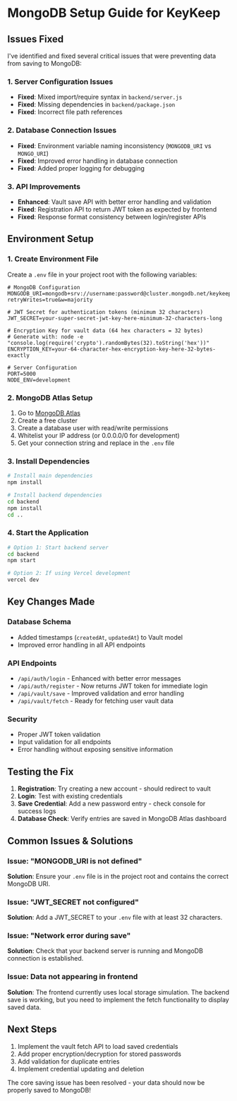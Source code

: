 # MongoDB Setup Guide for KeyKeep

## Issues Fixed

I've identified and fixed several critical issues that were preventing data from saving to MongoDB:

### 1. Server Configuration Issues
- **Fixed**: Mixed import/require syntax in `backend/server.js`
- **Fixed**: Missing dependencies in `backend/package.json`
- **Fixed**: Incorrect file path references

### 2. Database Connection Issues
- **Fixed**: Environment variable naming inconsistency (`MONGODB_URI` vs `MONGO_URI`)
- **Fixed**: Improved error handling in database connection
- **Fixed**: Added proper logging for debugging

### 3. API Improvements
- **Enhanced**: Vault save API with better error handling and validation
- **Fixed**: Registration API to return JWT token as expected by frontend
- **Fixed**: Response format consistency between login/register APIs

## Environment Setup

### 1. Create Environment File
Create a `.env` file in your project root with the following variables:

```env
# MongoDB Configuration
MONGODB_URI=mongodb+srv://username:password@cluster.mongodb.net/keykeep?retryWrites=true&w=majority

# JWT Secret for authentication tokens (minimum 32 characters)
JWT_SECRET=your-super-secret-jwt-key-here-minimum-32-characters-long

# Encryption Key for vault data (64 hex characters = 32 bytes)
# Generate with: node -e "console.log(require('crypto').randomBytes(32).toString('hex'))"
ENCRYPTION_KEY=your-64-character-hex-encryption-key-here-32-bytes-exactly

# Server Configuration
PORT=5000
NODE_ENV=development
```

### 2. MongoDB Atlas Setup
1. Go to [MongoDB Atlas](https://cloud.mongodb.com/)
2. Create a free cluster
3. Create a database user with read/write permissions
4. Whitelist your IP address (or 0.0.0.0/0 for development)
5. Get your connection string and replace in the `.env` file

### 3. Install Dependencies
```bash
# Install main dependencies
npm install

# Install backend dependencies
cd backend
npm install
cd ..
```

### 4. Start the Application
```bash
# Option 1: Start backend server
cd backend
npm start

# Option 2: If using Vercel development
vercel dev
```

## Key Changes Made

### Database Schema
- Added timestamps (`createdAt`, `updatedAt`) to Vault model
- Improved error handling in all API endpoints

### API Endpoints
- `/api/auth/login` - Enhanced with better error messages
- `/api/auth/register` - Now returns JWT token for immediate login
- `/api/vault/save` - Improved validation and error handling
- `/api/vault/fetch` - Ready for fetching user vault data

### Security
- Proper JWT token validation
- Input validation for all endpoints
- Error handling without exposing sensitive information

## Testing the Fix

1. **Registration**: Try creating a new account - should redirect to vault
2. **Login**: Test with existing credentials
3. **Save Credential**: Add a new password entry - check console for success logs
4. **Database Check**: Verify entries are saved in MongoDB Atlas dashboard

## Common Issues & Solutions

### Issue: "MONGODB_URI is not defined"
**Solution**: Ensure your `.env` file is in the project root and contains the correct MongoDB URI.

### Issue: "JWT_SECRET not configured"
**Solution**: Add a JWT_SECRET to your `.env` file with at least 32 characters.

### Issue: "Network error during save"
**Solution**: Check that your backend server is running and MongoDB connection is established.

### Issue: Data not appearing in frontend
**Solution**: The frontend currently uses local storage simulation. The backend save is working, but you need to implement the fetch functionality to display saved data.

## Next Steps

1. Implement the vault fetch API to load saved credentials
2. Add proper encryption/decryption for stored passwords
3. Add validation for duplicate entries
4. Implement credential updating and deletion

The core saving issue has been resolved - your data should now be properly saved to MongoDB!
